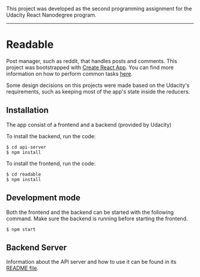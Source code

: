 This project was developed as the second programming assignment for the Udacity React Nanodegree program.

----

# Readable

Post manager, such as reddit, that handles posts and comments. This project was bootstrapped with [Create React App](https://github.com/facebookincubator/create-react-app). You can find more information on how to perform common tasks [here](https://github.com/facebookincubator/create-react-app/blob/master/packages/react-scripts/template/README.md).

Some design decisions on this projects were made based on the Udacity's requirements, such as keeping most of the app's state inside the reducers.

## Installation

The app consist of a frontend and a backend (provided by Udacity)

To install the backend, run the code:

```
$ cd api-server
$ npm install
```

To install the frontend, run the code:

```
$ cd readable
$ npm install
```

## Development mode

Both the frontend and the backend can be started with the following command. Make sure the backend is running before starting the frontend.

```
$ npm start
```

## Backend Server

Information about the API server and how to use it can be found in its [README file](api-server/README.md).
